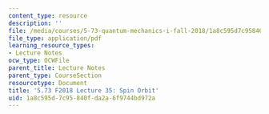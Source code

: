 ```yaml
---
content_type: resource
description: ''
file: /media/courses/5-73-quantum-mechanics-i-fall-2018/1a8c595d7c95840fda2a6f9744bd972a_MIT5_73F18_Lec35.pdf
file_type: application/pdf
learning_resource_types:
- Lecture Notes
ocw_type: OCWFile
parent_title: Lecture Notes
parent_type: CourseSection
resourcetype: Document
title: '5.73 F2018 Lecture 35: Spin Orbit'
uid: 1a8c595d-7c95-840f-da2a-6f9744bd972a
---
```

